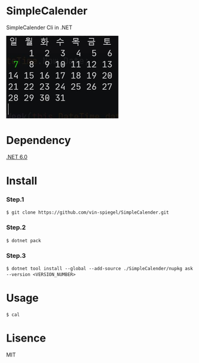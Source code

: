 # SimpleCalender
SimpleCalender Cli in .NET

![example](./docs/example1.png)

# Dependency
[.NET 6.0](https://dotnet.microsoft.com/download/dotnet/6.0)

# Install

### Step.1
```
$ git clone https://github.com/vin-spiegel/SimpleCalender.git
```

### Step.2
```
$ dotnet pack
```

### Step.3
```
$ dotnet tool install --global --add-source ./SimpleCalender/nupkg ask --version <VERSION_NUMBER>
```

# Usage

```
$ cal
```

# Lisence
MIT
